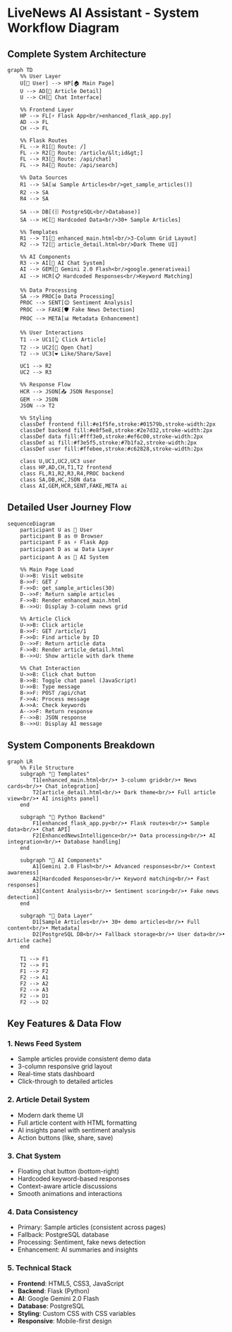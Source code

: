 # LiveNews AI Assistant - System Workflow Diagram

## Complete System Architecture

```mermaid
graph TD
    %% User Layer
    U[👤 User] --> HP[🏠 Main Page]
    U --> AD[📄 Article Detail]
    U --> CH[💬 Chat Interface]
    
    %% Frontend Layer
    HP --> FL[⚡ Flask App<br/>enhanced_flask_app.py]
    AD --> FL
    CH --> FL
    
    %% Flask Routes
    FL --> R1[📍 Route: /]
    FL --> R2[📍 Route: /article/&lt;id&gt;]
    FL --> R3[📍 Route: /api/chat]
    FL --> R4[📍 Route: /api/search]
    
    %% Data Sources
    R1 --> SA[📊 Sample Articles<br/>get_sample_articles()]
    R2 --> SA
    R4 --> SA
    
    SA --> DB[(🗄️ PostgreSQL<br/>Database)]
    SA --> HC[📝 Hardcoded Data<br/>30+ Sample Articles]
    
    %% Templates
    R1 --> T1[📄 enhanced_main.html<br/>3-Column Grid Layout]
    R2 --> T2[📄 article_detail.html<br/>Dark Theme UI]
    
    %% AI Components
    R3 --> AI[🤖 AI Chat System]
    AI --> GEM[💎 Gemini 2.0 Flash<br/>google.generativeai]
    AI --> HCR[📋 Hardcoded Responses<br/>Keyword Matching]
    
    %% Data Processing
    SA --> PROC[⚙️ Data Processing]
    PROC --> SENT[😊 Sentiment Analysis]
    PROC --> FAKE[🛡️ Fake News Detection]
    PROC --> META[📊 Metadata Enhancement]
    
    %% User Interactions
    T1 --> UC1[👆 Click Article]
    T2 --> UC2[💬 Open Chat]
    T2 --> UC3[❤️ Like/Share/Save]
    
    UC1 --> R2
    UC2 --> R3
    
    %% Response Flow
    HCR --> JSON[📤 JSON Response]
    GEM --> JSON
    JSON --> T2
    
    %% Styling
    classDef frontend fill:#e1f5fe,stroke:#01579b,stroke-width:2px
    classDef backend fill:#e8f5e8,stroke:#2e7d32,stroke-width:2px
    classDef data fill:#fff3e0,stroke:#ef6c00,stroke-width:2px
    classDef ai fill:#f3e5f5,stroke:#7b1fa2,stroke-width:2px
    classDef user fill:#ffebee,stroke:#c62828,stroke-width:2px
    
    class U,UC1,UC2,UC3 user
    class HP,AD,CH,T1,T2 frontend
    class FL,R1,R2,R3,R4,PROC backend
    class SA,DB,HC,JSON data
    class AI,GEM,HCR,SENT,FAKE,META ai
```

## Detailed User Journey Flow

```mermaid
sequenceDiagram
    participant U as 👤 User
    participant B as 🌐 Browser
    participant F as ⚡ Flask App
    participant D as 📊 Data Layer
    participant A as 🤖 AI System
    
    %% Main Page Load
    U->>B: Visit website
    B->>F: GET /
    F->>D: get_sample_articles(30)
    D-->>F: Return sample articles
    F->>B: Render enhanced_main.html
    B-->>U: Display 3-column news grid
    
    %% Article Click
    U->>B: Click article
    B->>F: GET /article/1
    F->>D: Find article by ID
    D-->>F: Return article data
    F->>B: Render article_detail.html
    B-->>U: Show article with dark theme
    
    %% Chat Interaction
    U->>B: Click chat button
    B->>B: Toggle chat panel (JavaScript)
    U->>B: Type message
    B->>F: POST /api/chat
    F->>A: Process message
    A->>A: Check keywords
    A-->>F: Return response
    F-->>B: JSON response
    B-->>U: Display AI message
```

## System Components Breakdown

```mermaid
graph LR
    %% File Structure
    subgraph "📁 Templates"
        T1[enhanced_main.html<br/>• 3-column grid<br/>• News cards<br/>• Chat integration]
        T2[article_detail.html<br/>• Dark theme<br/>• Full article view<br/>• AI insights panel]
    end
    
    subgraph "🐍 Python Backend"
        F1[enhanced_flask_app.py<br/>• Flask routes<br/>• Sample data<br/>• Chat API]
        F2[EnhancedNewsIntelligence<br/>• Data processing<br/>• AI integration<br/>• Database handling]
    end
    
    subgraph "🤖 AI Components"
        A1[Gemini 2.0 Flash<br/>• Advanced responses<br/>• Context awareness]
        A2[Hardcoded Responses<br/>• Keyword matching<br/>• Fast responses]
        A3[Content Analysis<br/>• Sentiment scoring<br/>• Fake news detection]
    end
    
    subgraph "💾 Data Layer"
        D1[Sample Articles<br/>• 30+ demo articles<br/>• Full content<br/>• Metadata]
        D2[PostgreSQL DB<br/>• Fallback storage<br/>• User data<br/>• Article cache]
    end
    
    T1 --> F1
    T2 --> F1
    F1 --> F2
    F2 --> A1
    F2 --> A2
    F2 --> A3
    F2 --> D1
    F2 --> D2
```

## Key Features & Data Flow

### 1. **News Feed System**
- Sample articles provide consistent demo data
- 3-column responsive grid layout
- Real-time stats dashboard
- Click-through to detailed articles

### 2. **Article Detail System**
- Modern dark theme UI
- Full article content with HTML formatting
- AI insights panel with sentiment analysis
- Action buttons (like, share, save)

### 3. **Chat System**
- Floating chat button (bottom-right)
- Hardcoded keyword-based responses
- Context-aware article discussions
- Smooth animations and interactions

### 4. **Data Consistency**
- Primary: Sample articles (consistent across pages)
- Fallback: PostgreSQL database
- Processing: Sentiment, fake news detection
- Enhancement: AI summaries and insights

### 5. **Technical Stack**
- **Frontend**: HTML5, CSS3, JavaScript
- **Backend**: Flask (Python)
- **AI**: Google Gemini 2.0 Flash
- **Database**: PostgreSQL
- **Styling**: Custom CSS with CSS variables
- **Responsive**: Mobile-first design
